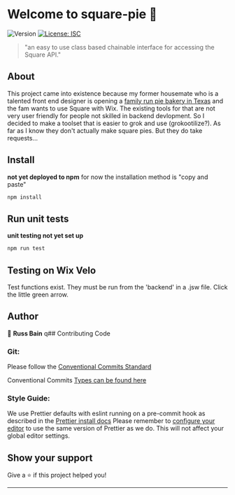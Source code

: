 # Welcome to square-pie 👋

![Version](https://img.shields.io/badge/version-1.0.0-blue.svg?cacheSeconds=2592000)
[![License: ISC](https://img.shields.io/badge/License-ISC-yellow.svg)](#)

> "an easy to use class based chainable interface for accessing the Square API."

## About

This project came into existence because my former housemate who is a talented front end designer is opening a [family run pie bakery in Texas](https://www.pievilleusa.com/) and the fam wants to use Square with Wix. The existing tools for that are not very user friendly for people not skilled in backend devlopment. So I decided to make a toolset that is easier to grok and use (grokootilize?). As far as I know they don't actually make square pies. But they do take requests...

## Install

**not yet deployed to npm**
for now the installation method is "copy and paste"

```sh
npm install
```

## Run unit tests

**unit testing not yet set up**

```sh
npm run test
```

## Testing on Wix Velo

Test functions exist. They must be run from the 'backend' in a .jsw file. Click the little green arrow.

## Author

👤 **Russ Bain**
q## Contributing Code

### Git:

Please follow the [Conventional Commits Standard](https://www.conventionalcommits.org/en/v1.0.0/)

Conventional Commits [Types can be found here](https://github.com/commitizen/conventional-commit-types/blob/master/index.json)

### Style Guide:

We use Prettier defaults with eslint running on a pre-commit hook as described in the [Prettier install docs](https://prettier.io/docs/en/install.html)
Please remember to [configure your editor](https://prettier.io/docs/en/editors.html) to use the same version of Prettier as we do. This will not affect your global editor settings.

## Show your support

Give a ⭐️ if this project helped you!

---
